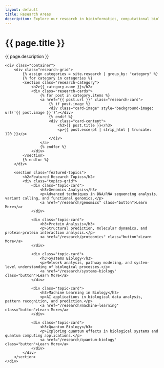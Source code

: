 ```yaml
---
layout: default
title: Research Areas
description: Explore our research in bioinformatics, computational biology, and emerging quantum applications
---
```


<div class="research-hub">
    <div class="hero">
        <div class="container">
            <h1>{{ page.title }}</h1>
            <p>{{ page.description }}</p>
        </div>
    </div>

    <div class="container">
        <div class="research-grid">
            {% assign categories = site.research | group_by: "category" %}
            {% for category in categories %}
            <section class="research-category">
                <h2>{{ category.name }}</h2>
                <div class="research-cards">
                    {% for post in category.items %}
                    <a href="{{ post.url }}" class="research-card">
                        {% if post.image %}
                        <div class="card-image" style="background-image: url('{{ post.image }}')"></div>
                        {% endif %}
                        <div class="card-content">
                            <h3>{{ post.title }}</h3>
                            <p>{{ post.excerpt | strip_html | truncate: 120 }}</p>
                        </div>
                    </a>
                    {% endfor %}
                </div>
            </section>
            {% endfor %}
        </div>

        <section class="featured-topics">
            <h2>Featured Research Topics</h2>
            <div class="topics-grid">
                <div class="topic-card">
                    <h3>Genomics Analysis</h3>
                    <p>Advanced techniques in DNA/RNA sequencing analysis, variant calling, and functional genomics.</p>
                    <a href="/research/genomics" class="button">Learn More</a>
                </div>
                
                <div class="topic-card">
                    <h3>Protein Analysis</h3>
                    <p>Structural prediction, molecular dynamics, and protein-protein interaction analysis.</p>
                    <a href="/research/proteomics" class="button">Learn More</a>
                </div>
                
                <div class="topic-card">
                    <h3>Systems Biology</h3>
                    <p>Network analysis, pathway modeling, and system-level understanding of biological processes.</p>
                    <a href="/research/systems-biology" class="button">Learn More</a>
                </div>
                
                <div class="topic-card">
                    <h3>Machine Learning in Biology</h3>
                    <p>AI applications in biological data analysis, pattern recognition, and prediction.</p>
                    <a href="/research/machine-learning" class="button">Learn More</a>
                </div>
                
                <div class="topic-card">
                    <h3>Quantum Biology</h3>
                    <p>Exploring quantum effects in biological systems and quantum computing applications.</p>
                    <a href="/research/quantum-biology" class="button">Learn More</a>
                </div>
            </div>
        </section>
    </div>
</div>

<style>
.research-hub {
    padding-top: var(--spacing-xl);
}

.research-grid {
    display: grid;
    gap: var(--spacing-xl);
    margin: var(--spacing-xl) 0;
}

.research-category h2 {
    margin-bottom: var(--spacing-lg);
    color: var(--primary-color);
}

.research-cards {
    display: grid;
    grid-template-columns: repeat(auto-fill, minmax(300px, 1fr));
    gap: var(--spacing-lg);
}

.research-card {
    display: flex;
    flex-direction: column;
    background: white;
    border-radius: var(--radius-lg);
    overflow: hidden;
    text-decoration: none;
    color: var(--text-color);
    transition: all var(--transition-base);
    border: 1px solid var(--light-gray);
}

.research-card:hover {
    transform: translateY(-2px);
    box-shadow: 0 4px 12px rgba(0,0,0,0.1);
}

.card-image {
    height: 200px;
    background-size: cover;
    background-position: center;
}

.card-content {
    padding: var(--spacing-lg);
}

.card-content h3 {
    margin-bottom: var(--spacing-sm);
    color: var(--primary-color);
}

.featured-topics {
    margin: var(--spacing-xl) 0;
}

.topics-grid {
    display: grid;
    grid-template-columns: repeat(auto-fit, minmax(250px, 1fr));
    gap: var(--spacing-lg);
    margin-top: var(--spacing-lg);
}

.topic-card {
    padding: var(--spacing-lg);
    background: white;
    border-radius: var(--radius-lg);
    border: 1px solid var(--light-gray);
}

.topic-card h3 {
    margin-bottom: var(--spacing-sm);
    color: var(--primary-color);
}

.topic-card p {
    margin-bottom: var(--spacing-lg);
}

.topic-card .button {
    font-size: 0.9rem;
    padding: 0.5rem 1rem;
}

@media (max-width: 768px) {
    .research-cards {
        grid-template-columns: 1fr;
    }

    .topics-grid {
        grid-template-columns: 1fr;
    }
}
</style>
